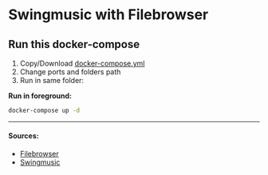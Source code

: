 
# Swingmusic with Filebrowser


## Run this docker-compose

1. Copy/Download [docker-compose.yml](docker-compose.yml)
2. Change ports and folders path
3. Run in same folder:

**Run in foreground:**
```bash 
docker-compose up -d
```

---
#### Sources:
- [Filebrowser](https://github.com/filebrowser/filebrowser)
- [Swingmusic](https://github.com/swing-opensource/swingmusic)

